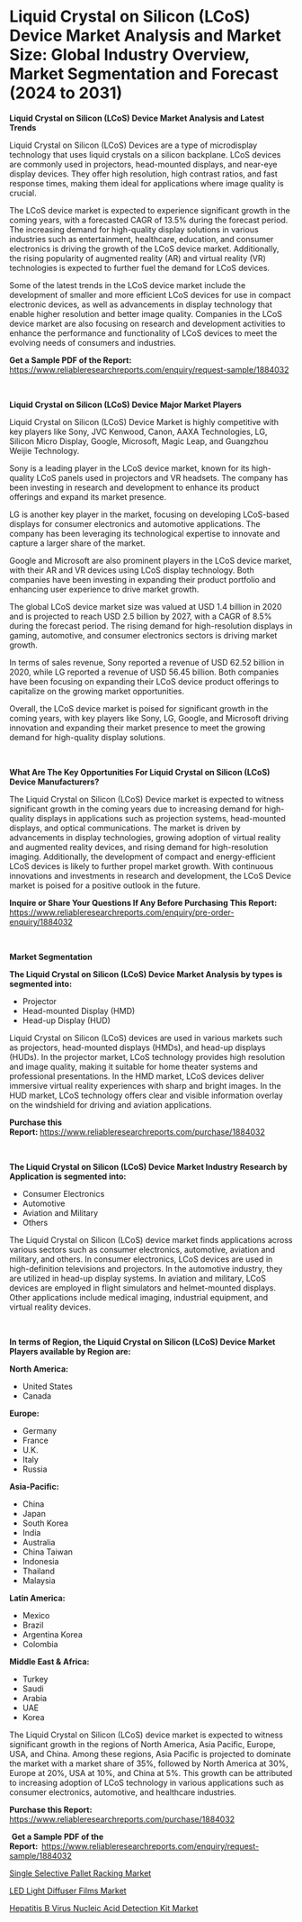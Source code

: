 <p><h1>Liquid Crystal on Silicon (LCoS) Device Market Analysis and Market Size: Global Industry Overview, Market Segmentation and Forecast (2024 to 2031)</h1></p><p><strong>Liquid Crystal on Silicon (LCoS) Device Market Analysis and Latest Trends</strong></p>
<p><p>Liquid Crystal on Silicon (LCoS) Devices are a type of microdisplay technology that uses liquid crystals on a silicon backplane. LCoS devices are commonly used in projectors, head-mounted displays, and near-eye display devices. They offer high resolution, high contrast ratios, and fast response times, making them ideal for applications where image quality is crucial.</p><p>The LCoS device market is expected to experience significant growth in the coming years, with a forecasted CAGR of 13.5% during the forecast period. The increasing demand for high-quality display solutions in various industries such as entertainment, healthcare, education, and consumer electronics is driving the growth of the LCoS device market. Additionally, the rising popularity of augmented reality (AR) and virtual reality (VR) technologies is expected to further fuel the demand for LCoS devices.</p><p>Some of the latest trends in the LCoS device market include the development of smaller and more efficient LCoS devices for use in compact electronic devices, as well as advancements in display technology that enable higher resolution and better image quality. Companies in the LCoS device market are also focusing on research and development activities to enhance the performance and functionality of LCoS devices to meet the evolving needs of consumers and industries.</p></p>
<p><strong>Get a Sample PDF of the Report:&nbsp;</strong> <a href="https://www.reliableresearchreports.com/enquiry/request-sample/1884032">https://www.reliableresearchreports.com/enquiry/request-sample/1884032</a></p>
<p>&nbsp;</p>
<p><strong>Liquid Crystal on Silicon (LCoS) Device Major Market Players</strong></p>
<p><p>Liquid Crystal on Silicon (LCoS) Device Market is highly competitive with key players like Sony, JVC Kenwood, Canon, AAXA Technologies, LG, Silicon Micro Display, Google, Microsoft, Magic Leap, and Guangzhou Weijie Technology. </p><p>Sony is a leading player in the LCoS device market, known for its high-quality LCoS panels used in projectors and VR headsets. The company has been investing in research and development to enhance its product offerings and expand its market presence. </p><p>LG is another key player in the market, focusing on developing LCoS-based displays for consumer electronics and automotive applications. The company has been leveraging its technological expertise to innovate and capture a larger share of the market.</p><p>Google and Microsoft are also prominent players in the LCoS device market, with their AR and VR devices using LCoS display technology. Both companies have been investing in expanding their product portfolio and enhancing user experience to drive market growth.</p><p>The global LCoS device market size was valued at USD 1.4 billion in 2020 and is projected to reach USD 2.5 billion by 2027, with a CAGR of 8.5% during the forecast period. The rising demand for high-resolution displays in gaming, automotive, and consumer electronics sectors is driving market growth.</p><p>In terms of sales revenue, Sony reported a revenue of USD 62.52 billion in 2020, while LG reported a revenue of USD 56.45 billion. Both companies have been focusing on expanding their LCoS device product offerings to capitalize on the growing market opportunities.</p><p>Overall, the LCoS device market is poised for significant growth in the coming years, with key players like Sony, LG, Google, and Microsoft driving innovation and expanding their market presence to meet the growing demand for high-quality display solutions.</p></p>
<p>&nbsp;</p>
<p><strong>What Are The Key Opportunities For Liquid Crystal on Silicon (LCoS) Device Manufacturers?</strong></p>
<p><p>The Liquid Crystal on Silicon (LCoS) Device market is expected to witness significant growth in the coming years due to increasing demand for high-quality displays in applications such as projection systems, head-mounted displays, and optical communications. The market is driven by advancements in display technologies, growing adoption of virtual reality and augmented reality devices, and rising demand for high-resolution imaging. Additionally, the development of compact and energy-efficient LCoS devices is likely to further propel market growth. With continuous innovations and investments in research and development, the LCoS Device market is poised for a positive outlook in the future.</p></p>
<p><strong>Inquire or Share Your Questions If Any Before Purchasing This Report:</strong> <a href="https://www.reliableresearchreports.com/enquiry/pre-order-enquiry/1884032">https://www.reliableresearchreports.com/enquiry/pre-order-enquiry/1884032</a></p>
<p>&nbsp;</p>
<p><strong>Market Segmentation</strong></p>
<p><strong>The Liquid Crystal on Silicon (LCoS) Device Market Analysis by types is segmented into:</strong></p>
<p><ul><li>Projector</li><li>Head-mounted Display (HMD)</li><li>Head-up Display (HUD)</li></ul></p>
<p><p>Liquid Crystal on Silicon (LCoS) devices are used in various markets such as projectors, head-mounted displays (HMDs), and head-up displays (HUDs). In the projector market, LCoS technology provides high resolution and image quality, making it suitable for home theater systems and professional presentations. In the HMD market, LCoS devices deliver immersive virtual reality experiences with sharp and bright images. In the HUD market, LCoS technology offers clear and visible information overlay on the windshield for driving and aviation applications.</p></p>
<p><strong>Purchase this Report:&nbsp;</strong><a href="https://www.reliableresearchreports.com/purchase/1884032">https://www.reliableresearchreports.com/purchase/1884032</a></p>
<p>&nbsp;</p>
<p><strong>The Liquid Crystal on Silicon (LCoS) Device Market Industry Research by Application is segmented into:</strong></p>
<p><ul><li>Consumer Electronics</li><li>Automotive</li><li>Aviation and Military</li><li>Others</li></ul></p>
<p><p>The Liquid Crystal on Silicon (LCoS) device market finds applications across various sectors such as consumer electronics, automotive, aviation and military, and others. In consumer electronics, LCoS devices are used in high-definition televisions and projectors. In the automotive industry, they are utilized in head-up display systems. In aviation and military, LCoS devices are employed in flight simulators and helmet-mounted displays. Other applications include medical imaging, industrial equipment, and virtual reality devices.</p></p>
<p>&nbsp;</p>
<p><strong>In terms of Region, the Liquid Crystal on Silicon (LCoS) Device Market Players available by Region are:</strong></p>
<p>
    <p> <strong> North America: </strong>
        <ul>
            <li>United States</li>
            <li>Canada</li>
        </ul>
        </p> 
    <p> <strong> Europe: </strong>
        <ul>
            <li>Germany</li>
            <li>France</li>
            <li>U.K.</li>
            <li>Italy</li>
            <li>Russia</li>
        </ul>
        </p> 
    <p> <strong> Asia-Pacific: </strong>
        <ul>
            <li>China</li>
            <li>Japan</li>
            <li>South Korea</li>
            <li>India</li>
            <li>Australia</li>
            <li>China Taiwan</li>
            <li>Indonesia</li>
            <li>Thailand</li>
            <li>Malaysia</li>
        </ul>
        </p> 
    <p> <strong> Latin America: </strong>
        <ul>
            <li>Mexico</li>
            <li>Brazil</li>
            <li>Argentina Korea</li>
            <li>Colombia</li>
        </ul>
        </p> 
    <p> <strong> Middle East & Africa: </strong>
        <ul>
            <li>Turkey</li>
            <li>Saudi</li>
            <li>Arabia</li>
            <li>UAE</li>
            <li>Korea</li>
        </ul>
    </p>
    </p>
<p><p>The Liquid Crystal on Silicon (LCoS) device market is expected to witness significant growth in the regions of North America, Asia Pacific, Europe, USA, and China. Among these regions, Asia Pacific is projected to dominate the market with a market share of 35%, followed by North America at 30%, Europe at 20%, USA at 10%, and China at 5%. This growth can be attributed to increasing adoption of LCoS technology in various applications such as consumer electronics, automotive, and healthcare industries.</p></p>
<p><strong>Purchase this Report: </strong><a href="https://www.reliableresearchreports.com/purchase/1884032">https://www.reliableresearchreports.com/purchase/1884032</a></p>
<p>&nbsp;<strong>Get a Sample PDF of the Report:&nbsp;&nbsp;</strong><a href="https://www.reliableresearchreports.com/enquiry/request-sample/1884032">https://www.reliableresearchreports.com/enquiry/request-sample/1884032</a></p>
<p><strong></strong></p>
<p><p><a href="https://www.linkedin.com/pulse/single-selective-pallet-racking-market-comprehensive-report-btolc?trackingId=dcJjNNgsojbz6AYljrrGhg%3D%3D">Single Selective Pallet Racking Market</a></p><p><a href="https://www.linkedin.com/pulse/led-light-diffuser-films-market-size-examines-its-scope-primary-dsugc?trackingId=0hzFtBmaJDpY8ZHOSdQWcw%3D%3D">LED Light Diffuser Films Market</a></p><p><a href="https://www.linkedin.com/pulse/hepatitis-b-virus-nucleic-acid-detection-kit-market-size-imk8c?trackingId=w10AhMl2o41vbDILXHbLOg%3D%3D">Hepatitis B Virus Nucleic Acid Detection Kit Market</a></p></p>